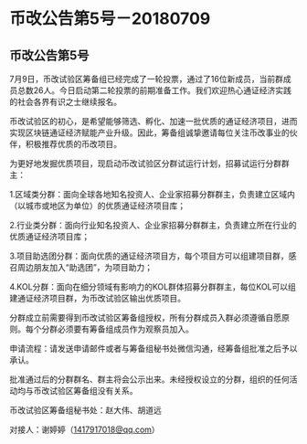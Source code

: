# 币改公告第5号－20180709

## 币改公告第5号


7月9日，币改试验区筹备组已经完成了一轮投票，通过了16位新成员，当前群成员总数26人。今日启动第二轮投票的前期准备工作。我们欢迎热心通证经济实践的社会各界有识之士继续报名。

币改试验区的初心，是希望能够筛选、孵化、加速一批优质的通证经济项目，进而实现区块链通证经济赋能产业升级。因此，筹备组诚挚邀请每位关注币改事业的伙伴，积极推荐优质的币改项目。

为更好地发掘优质项目，现启动币改试验区分群试运行计划，招募试运行分群群主：

1.区域类分群：面向全球各地知名投资人、企业家招募分群群主，负责建立区域内（以城市或地区为单位）的优质通证经济项目库；

2.行业类分群：面向行业知名投资人、企业家招募分群群主，负责建立所在行业的优质通证经济项目库；

3.项目助选团分群：面向优质的通证经济项目方，每个项目方可以组建项目群，感召周边朋友加入“助选团”，为项目助力；

4.KOL分群：面向在细分领域有影响力的KOL群体招募分群群主，每位KOL可以组建通证经济项目群，为币改试验区输出优质项目。

分群成立前需要得到币改试验区筹备组授权，所有分群成员入群必须遵循自愿原则。每个分群必须要有筹备组成员作为观察员加入。

申请流程：请发送申请邮件或者与筹备组秘书处微信沟通，经筹备组批准之后予以承认。

批准通过后的分群群名、群主将会公示出来。未经授权设立的分群，组织的任何活动均与币改试验区筹备组没有关系。

币改试验区筹备组秘书处：赵大伟、胡道远

对接人：谢婷婷（1417917018@qq.com）
